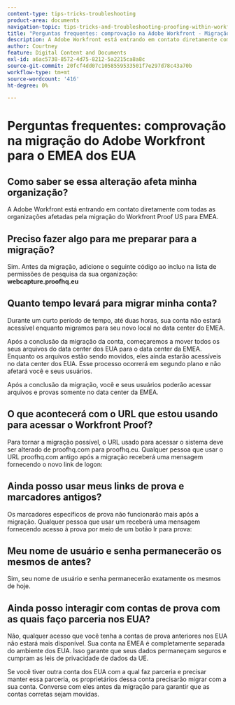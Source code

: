 ```yaml
---
content-type: tips-tricks-troubleshooting
product-area: documents
navigation-topic: tips-tricks-and-troubleshooting-proofing-within-workfront
title: "Perguntas frequentes: comprovação na Adobe Workfront - Migração dos EUA para a EMEA"
description: A Adobe Workfront está entrando em contato diretamente com todas as organizações afetadas pela migração do Workfront Proof US para EMEA.
author: Courtney
feature: Digital Content and Documents
exl-id: a6ac5738-8572-4d75-8212-5a2215ca8a8c
source-git-commit: 20fcf4dd07c1058559533501f7e297d78c43a70b
workflow-type: tm+mt
source-wordcount: '416'
ht-degree: 0%

---
```


# Perguntas frequentes: comprovação na migração do Adobe Workfront para o EMEA dos EUA

## Como saber se essa alteração afeta minha organização? 

A Adobe Workfront está entrando em contato diretamente com todas as organizações afetadas pela migração do Workfront Proof US para EMEA.

## Preciso fazer algo para me preparar para a migração?

Sim. Antes da migração, adicione o seguinte código ao incluo na lista de permissões de pesquisa da sua organização:\
**webcapture.proofhq.eu**

## Quanto tempo levará para migrar minha conta?

Durante um curto período de tempo, até duas horas, sua conta não estará acessível enquanto migramos para seu novo local no data center do EMEA.

Após a conclusão da migração da conta, começaremos a mover todos os seus arquivos do data center dos EUA para o data center da EMEA. Enquanto os arquivos estão sendo movidos, eles ainda estarão acessíveis no data center dos EUA. Esse processo ocorrerá em segundo plano e não afetará você e seus usuários.

Após a conclusão da migração, você e seus usuários poderão acessar arquivos e provas somente no data center da EMEA. 

## O que acontecerá com o URL que estou usando para acessar o Workfront Proof?

Para tornar a migração possível, o URL usado para acessar o sistema deve ser alterado de proofhq.com para proofhq.eu. Qualquer pessoa que usar o URL proofhq.com antigo após a migração receberá uma mensagem fornecendo o novo link de logon:

## Ainda posso usar meus links de prova e marcadores antigos?

Os marcadores específicos de prova não funcionarão mais após a migração. Qualquer pessoa que usar um receberá uma mensagem fornecendo acesso à prova por meio de um botão Ir para prova:

## Meu nome de usuário e senha permanecerão os mesmos de antes?

Sim, seu nome de usuário e senha permanecerão exatamente os mesmos de hoje.

## Ainda posso interagir com contas de prova com as quais faço parceria nos EUA?

Não, qualquer acesso que você tenha a contas de prova anteriores nos EUA não estará mais disponível. Sua conta na EMEA é completamente separada do ambiente dos EUA. Isso garante que seus dados permaneçam seguros e cumpram as leis de privacidade de dados da UE.

Se você tiver outra conta dos EUA com a qual faz parceria e precisar manter essa parceria, os proprietários dessa conta precisarão migrar com a sua conta. Converse com eles antes da migração para garantir que as contas corretas sejam movidas.
